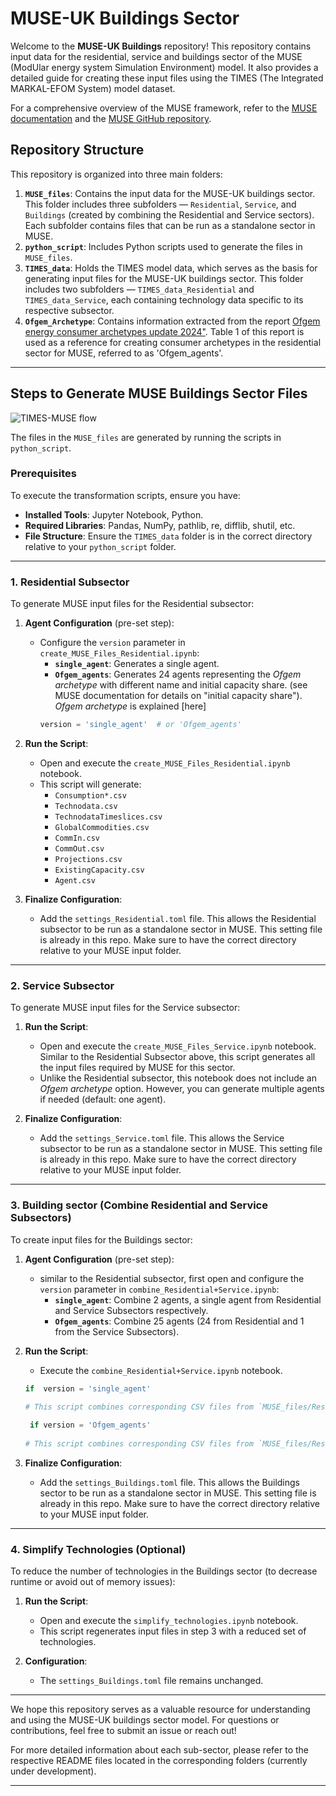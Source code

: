 # MUSE-UK Buildings Sector

Welcome to the **MUSE-UK Buildings** repository! This repository contains input data for the residential, service and buildings sector of the MUSE (ModUlar energy system Simulation Environment) model. It also provides a detailed guide for creating these input files using the TIMES (The Integrated MARKAL-EFOM System) model dataset.

For a comprehensive overview of the MUSE framework, refer to the [MUSE documentation](https://muse-os.readthedocs.io/en/latest/) and the [MUSE GitHub repository](https://github.com/EnergySystemsModellingLab/MUSE_OS).


## Repository Structure

This repository is organized into three main folders:

1. **`MUSE_files`**: Contains the input data for the MUSE-UK buildings sector. This folder includes three subfolders — `Residential`, `Service`, and `Buildings` (created by combining the Residential and Service sectors). Each subfolder contains files that can be run as a standalone sector in MUSE.
2. **`python_script`**: Includes Python scripts used to generate the files in `MUSE_files`.
3. **`TIMES_data`**: Holds the TIMES model data, which serves as the basis for generating input files for the MUSE-UK buildings sector. This folder includes two subfolders — `TIMES_data_Residential` and `TIMES_data_Service`, each containing technology data specific to its respective subsector.
4. **`Ofgem_Archetype`**: Contains information extracted from the report [Ofgem energy consumer archetypes update 2024"](./Ofgem_Archetype/Ofgem_archetypes_update_2024_FinalReport.pdf). Table 1 of this report is used as a reference for creating consumer archetypes in the residential sector for MUSE, referred to as 'Ofgem_agents'.


---
## Steps to Generate MUSE Buildings Sector Files

![TIMES-MUSE flow](https://github.com/user-attachments/assets/f3b30b89-cc3f-4e39-9e22-500c31dcfeb1)

The files in the `MUSE_files` are generated by running the scripts in `python_script`.

### Prerequisites

To execute the transformation scripts, ensure you have:
- **Installed Tools**: Jupyter Notebook, Python.
- **Required Libraries**: Pandas, NumPy, pathlib, re, difflib, shutil, etc.
- **File Structure**: Ensure the `TIMES_data` folder is in the correct directory relative to your `python_script` folder.

---

### **1. Residential Subsector**

To generate MUSE input files for the Residential subsector:

1. **Agent Configuration** (pre-set step):
   - Configure the `version` parameter in `create_MUSE_Files_Residential.ipynb`:
     - **`single_agent`**: Generates a single agent.
     - **`Ofgem_agents`**: Generates 24 agents representing the _Ofgem archetype_ with different name and initial capacity share. (see MUSE documentation for details on "initial capacity share"). _Ofgem archetype_ is explained [here]
     ```python
     version = 'single_agent'  # or 'Ofgem_agents'
     ```

2. **Run the Script**:
   - Open and execute the `create_MUSE_Files_Residential.ipynb` notebook.
   - This script will generate:
     - `Consumption*.csv`
     - `Technodata.csv`
     - `TechnodataTimeslices.csv`
     - `GlobalCommodities.csv`
     - `CommIn.csv`
     - `CommOut.csv`
     - `Projections.csv`
     - `ExistingCapacity.csv`
     - `Agent.csv`

3. **Finalize Configuration**:
   - Add the `settings_Residential.toml` file. This allows the Residential subsector to be run as a standalone sector in MUSE. This setting file is already in this repo. Make sure to have the correct directory relative to your MUSE input folder.

---

### **2. Service Subsector**

To generate MUSE input files for the Service subsector:

1. **Run the Script**:
   - Open and execute the `create_MUSE_Files_Service.ipynb` notebook. Similar to the Residential Subsector above, this script generates all the input files required by MUSE for this sector.
   - Unlike the Residential subsector, this notebook does not include an _Ofgem archetype_ option. However, you can generate multiple agents if needed (default: one agent).

2. **Finalize Configuration**:
   - Add the `settings_Service.toml` file. This allows the Service subsector to be run as a standalone sector in MUSE. This setting file is already in this repo. Make sure to have the correct directory relative to your MUSE input folder.

---

### **3. Building sector (Combine Residential and Service Subsectors)**

To create input files for the Buildings sector:
1. **Agent Configuration** (pre-set step):
   - similar to the Residential subsector, first open and configure the `version` parameter in `combine_Residential+Service.ipynb`:
     - **`single_agent`**: Combine 2 agents, a single agent from Residential and Service Subsectors respectively.
     - **`Ofgem_agents`**: Combine 25 agents (24 from Residential and 1 from the Service Subsectors).

2. **Run the Script**:
   - Execute the `combine_Residential+Service.ipynb` notebook.
   ```python
   if  version = 'single_agent' 
     
   # This script combines corresponding CSV files from `MUSE_files/Residential/single_agent` and `MUSE_files/Service`, removing duplicates.
   ```
   
   ```python
    if version = 'Ofgem_agents' 
     
   # This script combines corresponding CSV files from `MUSE_files/Residential/Ofgem_agents` and `MUSE_files/Service`, removing duplicates.
   ```

2. **Finalize Configuration**:
   - Add the `settings_Buildings.toml` file. This allows the Buildings sector to be run as a standalone sector in MUSE. This setting file is already in this repo. Make sure to have the correct directory relative to your MUSE input folder.

---

### **4. Simplify Technologies (Optional)**

To reduce the number of technologies in the Buildings sector (to decrease runtime or avoid out of memory issues):

1. **Run the Script**:
   - Open and execute the `simplify_technologies.ipynb` notebook.
   - This script regenerates input files in step 3 with a reduced set of technologies.

2. **Configuration**:
   - The `settings_Buildings.toml` file remains unchanged.

---

We hope this repository serves as a valuable resource for understanding and using the MUSE-UK buildings sector model. For questions or contributions, feel free to submit an issue or reach out!

For more detailed information about each sub-sector, please refer to the respective README files located in the corresponding folders (currently under development).

---
